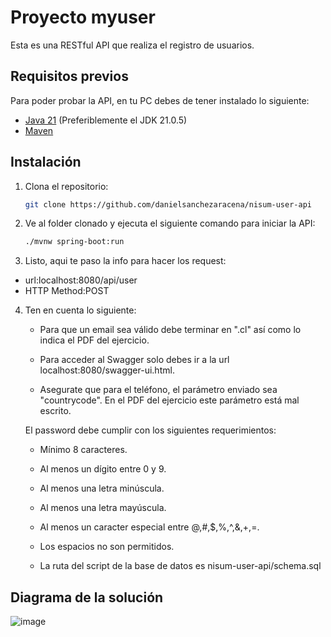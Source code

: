 # Proyecto myuser

Esta es una RESTful API que realiza el registro de usuarios. 

## Requisitos previos

Para poder probar la API, en tu PC debes de tener instalado lo siguiente:

- [Java 21](https://www-oracle-com.translate.goog/java/technologies/javase/jdk21-archive-downloads.html?_x_tr_sl=en&_x_tr_tl=es&_x_tr_hl=es&_x_tr_pto=tc) (Preferiblemente el JDK 21.0.5)
- [Maven](https://maven.apache.org/download.cgi)


## Instalación

1. Clona el repositorio:

   ```bash
   git clone https://github.com/danielsanchezaracena/nisum-user-api

2. Ve al folder clonado y ejecuta el siguiente comando para iniciar la API:

   ```bash
   ./mvnw spring-boot:run

3. Listo, aqui te paso la info para hacer los request:

-   url:localhost:8080/api/user
-   HTTP Method:POST  

4. Ten en cuenta lo siguiente:

   - Para que un email sea válido debe terminar en ".cl" así como lo indica el PDF del ejercicio.

   - Para acceder al Swagger solo debes ir a la url localhost:8080/swagger-ui.html.

   - Asegurate que para el teléfono, el parámetro enviado sea "countrycode". En el PDF del ejercicio este parámetro está mal escrito.

   El password debe cumplir con los siguientes requerimientos:
   - Mínimo 8 caracteres.
   - Al menos un dígito entre 0 y 9.
   - Al menos una letra minúscula.
   - Al menos una letra mayúscula.
   - Al menos un caracter especial entre @,#,$,%,^,&,+,=.
   - Los espacios no son permitidos.

   - La ruta del script de la base de datos es nisum-user-api/schema.sql 

## Diagrama de la solución

![image](https://github.com/user-attachments/assets/95b10557-eafa-4448-89a7-81e7389474b1)

